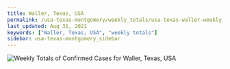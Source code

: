 ```yaml
---
title: Waller, Texas, USA
permalink: /usa-texas-montgomery/weekly_totals/usa-texas-waller-weekly_totals.html
last_updated: Aug 31, 2021
keywords: ["Waller, Texas, USA", "weekly totals"]
sidebar: usa-texas-montgomery_sidebar
---
```


![Weekly Totals of Confirmed Cases for Waller, Texas, USA](/covid_tracker/images/graphs/usa-texas-waller-weekly_totals_graph.png)

